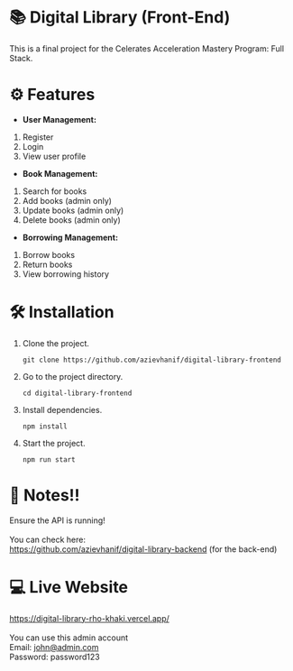 # 📚 Digital Library (Front-End)
This is a final project for the Celerates Acceleration Mastery Program: Full Stack.

# ⚙️ Features
- **User Management:**
1. Register
2. Login
3. View user profile

- **Book Management:**
1. Search for books
2. Add books (admin only)
3. Update books (admin only)
4. Delete books (admin only)

- **Borrowing Management:**
1. Borrow books
2. Return books
3. View borrowing history

# 🛠️ Installation
1. Clone the project.
   ```
   git clone https://github.com/azievhanif/digital-library-frontend
   ```
2. Go to the project directory.
   ```
   cd digital-library-frontend
   ```
3. Install dependencies.
   ```
   npm install
   ```
4. Start the project.
   ```
   npm run start
   ```
# 🚨 Notes!!
Ensure the API is running!<br><br>
You can check here:   
https://github.com/azievhanif/digital-library-backend (for the back-end)

# 💻 Live Website
https://digital-library-rho-khaki.vercel.app/<br><br>
You can use this admin account<br>
Email: john@admin.com  
Password: password123
